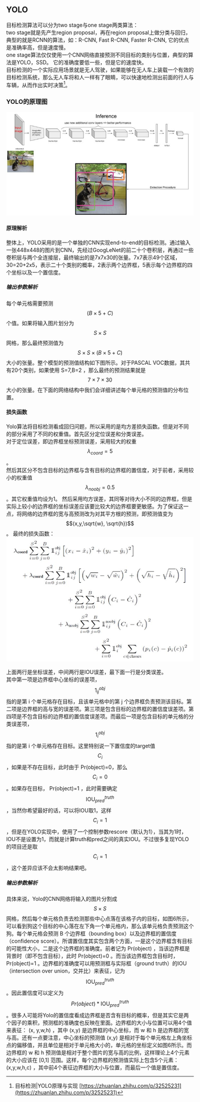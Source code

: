 ## YOLO

目标检测算法可以分为two stage与one stage两类算法：  
two stage就是先产生region proposal，再在region proposal上做分类与回归，典型的就是RCNN的算法，如：R-CNN, Fast R-CNN, Faster R-CNN, 它的优点是准确率高，但是速度慢。  
one stage算法仅仅使用一个CNN网络直接预测不同目标的类别与位置，典型的算法是YOLO，SSD。 它的准确度要低一些，但是它的速度快。  
目标检测的一个实际应用场景就是无人驾驶，如果能够在无人车上装载一个有效的目标检测系统，那么无人车将和人一样有了眼睛，可以快速地检测出前面的行人与车辆，从而作出实时决策[^1]。

### YOLO的原理图

![](/assets/YOLO_Principle.png)

#### 原理解析

整体上，YOLO采用的是一个单独的CNN实现end-to-end的目标检测。通过输入一张448x448的图片到CNN，先经过GoogLeNet的前二十个卷积层，再通过一些卷积层与两个全连接层，最终输出的是7x7x30的张量。7x7表示49个区域，30=20+2x5，表示二十个类别的概率，2表示两个边界框，5表示每个边界框的四个坐标以及一个置信度。



##### 输出参数解析

每个单元格需要预测$$(B\times5+C)$$个值。如果将输入图片划分为 $$S\times S$$ 网格，那么最终预测值为$$ S\times S\times (B\times5+C)$$ 大小的张量。整个模型的预测值结构如下图所示。对于PASCAL VOC数据，其共有20个类别，如果使用 S=7,B=2 ，那么最终的预测结果就是$$ 7\times 7\times 30 $$大小的张量。在下面的网络结构中我们会详细讲述每个单元格的预测值的分布位置。

#### 损失函数  
Yolo算法将目标检测看成回归问题，所以采用的是均方差损失函数。但是对不同的部分采用了不同的权重值。首先区分定位误差和分类误差。  
对于定位误差，即边界框坐标预测误差，采用较大的权重 $$\lambda_{coord}=5$$。    
然后其区分不包含目标的边界框与含有目标的边界框的置信度，对于前者，采用较小的权重值 $$\lambda_{noobj}=0.5 $$。其它权重值均设为1。  然后采用均方误差，其同等对待大小不同的边界框，但是实际上较小的边界框的坐标误差应该要比较大的边界框要更敏感。为了保证这一点，将网络的边界框的宽与高预测改为对其平方根的预测，即预测值变为 $$(x,y,\sqrt{w}, \sqrt{h})$$ 。
最终的损失函数：    
![](/assets/YOLO_Cost_Function.png)    

上面两行是坐标误差，中间两行是IOU误差，最下面一行是分类误差。   
其中第一项是边界框中心坐标的误差项， $$1^{obj}_{ij}$$指的是第 i 个单元格存在目标，且该单元格中的第  j 个边界框负责预测该目标。第二项是边界框的高与宽的误差项。第三项是包含目标的边界框的置信度误差项。第四项是不包含目标的边界框的置信度误差项。而最后一项是包含目标的单元格的分类误差项， $$1^{obj}_{i}$$ 指的是第 i 个单元格存在目标。这里特别说一下置信度的target值 $$C_i$$ ，如果是不存在目标，此时由于 Pr(object)=0，那么 $$C_i=0$$ 。如果存在目标， Pr(object)=1 ，此时需要确定 $$\text{IOU}^{truth}_{pred}$$ ，当然你希望最好的话，可以将IOU取1，这样 $$C_i=1$$ ，但是在YOLO实现中，使用了一个控制参数rescore（默认为1），当其为1时，IOU不是设置为1，而就是计算truth和pred之间的真实IOU。不过很多复现YOLO的项目还是取 $$C_i=1$$ ，这个差异应该不会太影响结果吧。   

 ##### 输出参数解析

具体来说，Yolo的CNN网络将输入的图片分割成 $$S\times S$$ 网格，然后每个单元格负责去检测那些中心点落在该格子内的目标，如图6所示，可以看到狗这个目标的中心落在左下角一个单元格内，那么该单元格负责预测这个狗。每个单元格会预测 B 个边界框（bounding box）以及边界框的置信度（confidence score）。所谓置信度其实包含两个方面，一是这个边界框含有目标的可能性大小，二是这个边界框的准确度。前者记为 Pr\(object\) ，当该边界框是背景时（即不包含目标），此时 Pr\(object\)=0 。而当该边界框包含目标时， Pr\(object\)=1 。边界框的准确度可以用预测框与实际框（ground truth）的IOU（intersection over union，交并比）来表征，记为 $$\text{IOU}^{truth}_{pred}$$ 。因此置信度可以定义为 $$Pr(object)*\text{IOU}^{truth}_{pred}$$ 。很多人可能将Yolo的置信度看成边界框是否含有目标的概率，但是其实它是两个因子的乘积，预测框的准确度也反映在里面。边界框的大小与位置可以用4个值来表征： \(x, y,w,h\) ，其中 \(x,y\) 是边界框的中心坐标，而 w 和 h 是边界框的宽与高。还有一点要注意，中心坐标的预测值 \(x,y\) 是相对于每个单元格左上角坐标点的偏移值，并且单位是相对于单元格大小的，单元格的坐标定义如图6所示。而边界框的 w 和 h 预测值是相对于整个图片的宽与高的比例，这样理论上4个元素的大小应该在 \[0,1\] 范围。这样，每个边界框的预测值实际上包含5个元素： \(x,y,w,h,c\) ，其中前4个表征边界框的大小与位置，而最后一个值是置信度。

 

[^1]:  目标检测\|YOLO原理与实现  [https://zhuanlan.zhihu.com/p/32525231](https://zhuanlan.zhihu.com/p/32525231)

